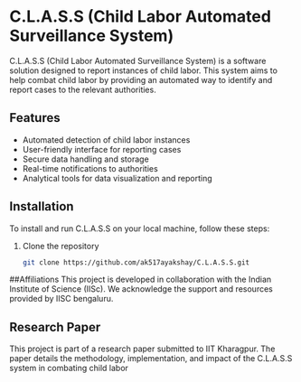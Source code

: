 # C.L.A.S.S (Child Labor Automated Surveillance System)

C.L.A.S.S (Child Labor Automated Surveillance System) is a software solution designed to report instances of child labor. This system aims to help combat child labor by providing an automated way to identify and report cases to the relevant authorities.

## Features

- Automated detection of child labor instances
- User-friendly interface for reporting cases
- Secure data handling and storage
- Real-time notifications to authorities
- Analytical tools for data visualization and reporting

## Installation

To install and run C.L.A.S.S on your local machine, follow these steps:

1. Clone the repository
   ```bash
   git clone https://github.com/ak517ayakshay/C.L.A.S.S.git
##Affiliations
This project is developed in collaboration with the Indian Institute of Science (IISc). We acknowledge the support and resources provided by IISC bengaluru.

## Research Paper
This project is part of a research paper submitted to IIT Kharagpur. The paper details the methodology, implementation, and impact of the C.L.A.S.S system in combating child labor
